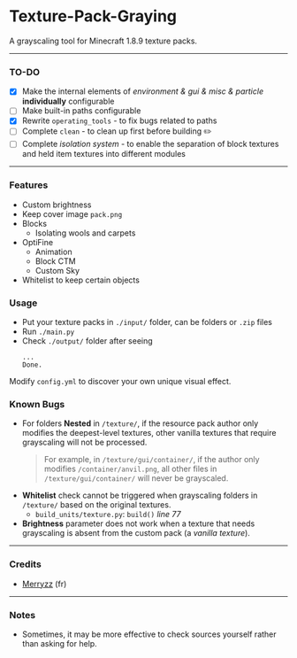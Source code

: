 # Texture-Pack-Graying
A grayscaling tool for Minecraft 1.8.9 texture packs.

------------
### TO-DO
- [x] Make the internal elements of *environment & gui & misc & particle* **individually** configurable 
- [ ] Make built-in paths configurable
- [x] Rewrite `operating_tools` - to fix bugs related to paths
- [ ] Complete `clean` - to clean up first before building ✏️
- [ ] Complete *isolation system* - to enable the separation of block textures and held item textures into different modules

---
### Features
- Custom brightness
- Keep cover image `pack.png`
- Blocks
  - Isolating wools and carpets
- OptiFine
  - Animation
  - Block CTM
  - Custom Sky
- Whitelist to keep certain objects

### Usage
* Put your texture packs in `./input/` folder, can be folders or `.zip` files
* Run `./main.py` 
* Check `./output/` folder after seeing
  ```
  ...
  Done.
  ```
Modify `config.yml` to discover your own unique visual effect.

### Known Bugs
- For folders **Nested** in `/texture/`, if the resource pack author only modifies the deepest-level textures, other vanilla textures that require grayscaling will not be processed. 
  > For example, in `/texture/gui/container/`, if the author only modifies `/container/anvil.png`, all other files in `/texture/gui/container/` will never be grayscaled.
- **Whitelist** check cannot be triggered when grayscaling folders in `/texture/` based on the original textures.
  - `build_units/texture.py`: `build()` _line 77_
- **Brightness** parameter does not work when a texture that needs grayscaling is absent from the custom pack (a _vanilla_ _texture_).

---
### Credits
* [Merryzz](https://www.youtube.com/@Merryzz) (fr) 

------------
### Notes
- Sometimes, it may be more effective to check sources yourself rather than asking for help.
